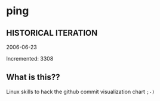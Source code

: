 # ping

## HISTORICAL ITERATION
2006-06-23

Incremented: 3308

## What is this?? 
Linux skills to hack the github commit visualization chart `;-)`
